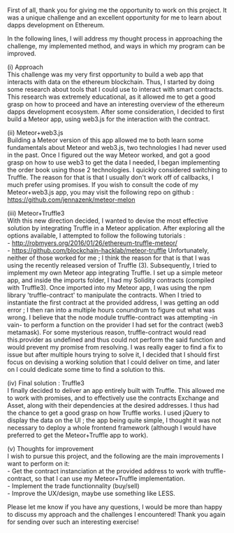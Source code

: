 First of all, thank you for giving me the opportunity to work on this project. It was a unique challenge and an excellent opportunity for me to learn about dapps development on Ethereum. 

In the following lines, I will address my thought process in approaching the challenge, my implemented method, and ways in which my program can be improved. 

(i) Approach <br />
This challenge was my very first opportunity to build a web app that interacts with data on the ethereum blockchain. Thus, I started by doing some research about tools that I could use to interact with smart contracts. This research was extremely educational, as it allowed me to get a good grasp on how to proceed and have an interesting overview of the ethereum dapps development ecosystem. After some consideration, I decided to first build a Meteor app, using web3.js for the interaction with the contract. 

(ii) Meteor+web3.js <br />
Building a Meteor version of this app allowed me to both learn some fundamentals about Meteor and web3.js, two technologies I had never used in the past. Once I figured out the way Meteor worked, and got a good grasp on how to use web3 to get the data I needed, I began implementing the order book using those 2 technologies. I quickly considered switching to Truffle. The reason for that is that I usually don't work off of callbacks, I much prefer using promises. 
If you wish to consult the code of my Meteor+web3.js app, you may visit the following repo on github : https://github.com/jennazenk/meteor-melon

(iii) Meteor+Truffle3 <br />
With this new direction decided, I wanted to devise the most effective solution by integrating Truffle in a Meteor application. After exploring all the options available, I attempted to follow the following tutorials :<br />
	- http://robmyers.org/2016/01/26/ethereum-truffle-meteor/<br />
	- https://github.com/blockchain-hacklab/meteor-truffle
Unfortunately, neither of those worked for me ; I think the reason for that is that I was using the recently released version of Truffle (3).
Subsequently, I tried to implement my own Meteor app integrating Truffle. I set up a simple meteor app, and inside the imports folder, I had my Solidity contracts (compiled with Truffle3). Once imported into my Meteor app, I was using the npm library 'truffle-contract' to manipulate the contracts. When I tried to instantiate the first contract at the provided address, I was getting an odd error ; I then ran into a multiple hours conundrum to figure out what was wrong. I believe that the node module truffle-contract was attempting -in vain- to perform a function on the provider I had set for the contract (web3 metamask). For some mysterious reason, truffle-contract would read this.provider as undefined and thus could not perform the said function and would prevent my promise from resolving.
I was really eager to find a fix to issue but after multiple hours trying to solve it, I decided that I should first focus on devising a working solution that I could deliver on time, and later on I could dedicate some time to find a solution to this. 

(iv) Final solution : Truffle3 <br />
I finally decided to deliver an app entirely built with Truffle. This allowed me to work with promises, and to effectively use the contracts Exchange and Asset, along with their dependencies at the desired addresses. I thus had the chance to get a good grasp on how Truffle works. I used jQuery to display the data on the UI ; the app being quite simple, I thought it was not necessary to deploy a whole frontend framework (although I would have preferred to get the Meteor+Truffle app to work).

(v) Thoughts for improvement <br />
I wish to pursue this project, and the following are the main improvements I want to perform on it:<br />
	- Get the contract instanciation at the provided address to work with truffle-contract, so that I can use my Meteor+Truffle implementation.<br />
	- Implement the trade functionnality (buy/sell)<br />
	- Improve the UX/design, maybe use something like LESS. 

Please let me know if you have any questions, I would be more than happy to discuss my approach and the challenges I encountered! Thank you again for sending over such an interesting exercise! 









